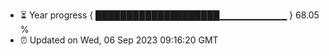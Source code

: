 - ⏳ Year progress { ████████████████████▁▁▁▁▁▁▁▁▁▁ } 68.05 %
- ⏰ Updated on Wed, 06 Sep 2023 09:16:20 GMT

